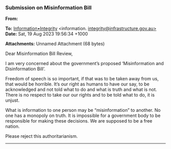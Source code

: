 ### Submission on Misinformation Bill

**From:**

**To:** [Information•Integrity](mailto:information._integrity@infrastructure.gov.au) <information. [integrity@infrastructure.gov.au>](mailto:information._integrity@infrastructure.gov.au)
**Date:** Sat, 19 Aug 2023 19:56:34 +1000

**Attachments:** Unnamed Attachment (68 bytes)

Dear Misinformation Bill Review,

I am very concerned about the government’s proposed ‘Misinformation and Disinformation Bill’.

Freedom of speech is so important, if that was to be taken away from us, that would be horrible. It’s our right as
humans to have our say, to be acknowledged and not told what to do and what is truth and what is not. There is no
respect to take our our rights and to be told what to do, it is unjust.

What is information to one person may be “misinformation” to another. No one has a monopoly on truth. It is
impossible for a government body to be responsible for making these decisions. We are supposed to be a free nation.

Please reject this authoritarianism.


-----

